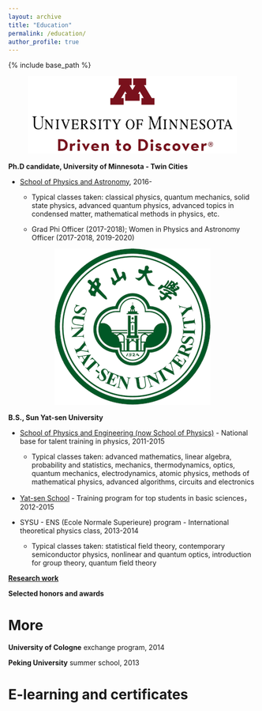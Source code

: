 ```yaml
---
layout: archive
title: "Education"
permalink: /education/
author_profile: true
---
```



{% include base_path %}
<figure>
<p align="center">
<a href="https://twin-cities.umn.edu/">
  <img src="../images/umn.png" alt="University of Minnesota", hight = 150>
</a>
</p>
</figure>

**Ph.D candidate, University of Minnesota - Twin Cities**

- [School of Physics and Astronomy](https://cse.umn.edu/physics), 2016-

  - Typical classes taken: classical physics, quantum mechanics, solid state physics, advanced quantum physics, advanced topics in condensed matter, mathematical methods in physics, etc.

  - Grad Phi Officer (2017-2018); Women in Physics and Astronomy Officer (2017-2018, 2019-2020)



<figure>
<p align="center">
<a href="http://www.sysu.edu.cn/en/index.htm">
  <img src="../images/sysu.png" alt="Sun Yat-sen University", hight = 150>
</a>
</p>
</figure>

**B.S., Sun Yat-sen University**

- [School of Physics and Engineering (now School of Physics)](http://spe.sysu.edu.cn/) - National base for talent training in physics, 2011-2015

  - Typical classes taken: advanced mathematics, linear algebra, probability and statistics, mechanics, thermodynamics, optics, quantum mechanics, electrodynamics, atomic physics, methods of mathematical physics, advanced algorithms, circuits and electronics

- [Yat-sen School](http://yss.sysu.edu.cn/) - Training program for top students in basic sciences，2012-2015

- SYSU - ENS (Ecole Normale Superieure) program - International theoretical physics class, 2013-2014

  - Typical classes taken: statistical field theory, contemporary semiconductor physics, nonlinear and quantum optics, introduction for group theory, quantum field theory


[**Research work**](https://faystransition.github.io/research/)

**Selected honors and awards**

# More

**University of Cologne** exchange program, 2014

**Peking University** summer school, 2013





# E-learning and certificates
